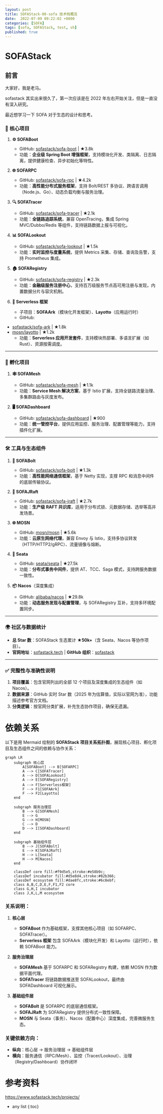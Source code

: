 ```yaml
---
layout: post
title: SOFAStack-00-sofa 技术栈概览
date:  2022-07-09 09:22:02 +0800
categories: [SOFA]
tags: [sofa, SOFAStack, test, sh]
published: true
---
```




# SOFAStack

## 前言

大家好，我是老马。

sofastack 其实出来很久了，第一次应该是在 2022 年左右开始关注，但是一直没有深入研究。

最近想学习一下 SOFA 对于生态的设计和思考。


### 🌟 **核心项目**  
1. **⚙️ SOFABoot**  
   - GitHub: [sofastack/sofa-boot](https://github.com/sofastack/sofa-boot) | ★3.8k  
   - 功能：**企业级 Spring Boot 增强框架**，支持模块化开发、类隔离、日志隔离，提供健康检查、异步初始化等特性。  

2. **🌐 SOFARPC**  
   - GitHub: [sofastack/sofa-rpc](https://github.com/sofastack/sofa-rpc) | ★4.2k  
   - 功能：**高性能分布式服务框架**，支持 Bolt/REST 多协议、跨语言调用（Node.js、Go）、动态负载均衡与服务治理。  

3. **🔍 SOFATracer**  
   - GitHub: [sofastack/sofa-tracer](https://github.com/sofastack/sofa-tracer) | ★2.1k  
   - 功能：**全链路追踪系统**，兼容 OpenTracing，集成 Spring MVC/Dubbo/Redis 等组件，支持链路数据上报与可视化。  

4. **📊 SOFALookout**  
   - GitHub: [sofastack/sofa-lookout](https://github.com/sofastack/sofa-lookout) | ★1.5k  
   - 功能：**实时监控与度量系统**，提供 Metrics 采集、存储、查询及告警，支持 Prometheus 集成。  

5. **🏠 SOFARegistry**  
   - GitHub: [sofastack/sofa-registry](https://github.com/sofastack/sofa-registry) | ★2.3k  
   - 功能：**金融级服务注册中心**，支持百万级服务节点高可用注册与发现，内置数据分片与容灾机制。  

6. **🚀 Serverless 框架**  
   - 子项目：**SOFAArk**（模块化开发框架）、**Layotto**（应用运行时）  
   - GitHub:  
- [sofastack/sofa-ark](https://github.com/sofastack/sofa-ark) | ★1.8k  
- [mosn/layotto](https://github.com/mosn/layotto) | ★1.2k  
   - 功能：**Serverless 应用开发套件**，支持模块热部署、多语言扩展（如 Rust）、资源按需调度。  

---

### 🌱 **孵化项目**  
1. **🕸️ SOFAMesh**  
   - GitHub: [sofastack/sofa-mesh](https://github.com/sofastack/sofa-mesh) | ★1.1k  
   - 功能：**Service Mesh 解决方案**，基于 Istio 扩展，支持全链路流量治理、多集群路由与灰度发布。  

2. **🖥️ SOFADashboard**  
   - GitHub: [sofastack/sofa-dashboard](https://github.com/sofastack/sofa-dashboard) | ★900  
   - 功能：**统一管控平台**，提供应用监控、服务治理、配置管理等能力，支持插件化扩展。  

---

### 🛠️ **工具与生态组件**  
1. **🔩 SOFABolt**  
   - GitHub: [sofastack/sofa-bolt](https://github.com/sofastack/sofa-bolt) | ★1.3k  
   - 功能：**高性能网络通信框架**，基于 Netty 实现，支撑 RPC 和消息中间件的底层传输协议。  

2. **📜 SOFAJRaft**  
   - GitHub: [sofastack/sofa-jraft](https://github.com/sofastack/sofa-jraft) | ★2.7k  
   - 功能：**生产级 RAFT 共识库**，适用于分布式锁、元数据存储、选举等高并发场景。  

3. **🌐 MOSN**  
   - GitHub: [mosn/mosn](https://github.com/mosn/mosn) | ★5.6k  
   - 功能：**云原生网络代理**，兼容 Envoy 与 Istio，支持多协议转发（HTTP/HTTP2/gRPC）、流量镜像与熔断。  

4. **🤖 Seata**  
   - GitHub: [seata/seata](https://github.com/seata/seata) | ★27.5k  
   - 功能：**分布式事务中间件**，提供 AT、TCC、Saga 模式，支持跨服务数据一致性。  

5. **📦 Nacos**（深度集成）  
   - GitHub: [alibaba/nacos](https://github.com/alibaba/nacos) | ★29.8k  
   - 功能：**动态服务发现与配置管理**，与 SOFARegistry 互补，支持多环境配置同步。  

---

### 🌍 **社区与数据统计**  
- **总 Star 数**：SOFAStack 生态累计 **★50k+**（含 Seata、Nacos 等协作项目）。  
- **官网地址**：[sofastack.tech](https://www.sofastack.tech) | **GitHub 组织**：[sofastack](https://github.com/sofastack)  

---

### ✅ **完整性与准确性说明**  
1. **项目覆盖**：包含官网列出的全部 12 个项目及深度集成的生态组件（如 Nacos）。  
2. **数据来源**：GitHub 实时 Star 数（2025 年为估算值，实际以官网为准），功能描述参考官方文档。  
3. **分类逻辑**：按官网分类扩展，补充生态协作项目，确保无遗漏。  


# 依赖关系

以下是用 Mermaid 绘制的 **SOFAStack 项目关系拓扑图**，展现核心项目、孵化项目及生态组件之间的依赖与协作关系：

```mermaid
graph LR
    subgraph 核心层
        A[SOFABoot] --> B[SOFARPC]
        A --> C[SOFATracer]
        A --> D[SOFALookout]
        A --> E[SOFARegistry]
        A --> F[Serverless框架]
        F --> F1[SOFAArk]
        F --> F2[Layotto]
    end

    subgraph 服务治理层
        B --> G[SOFAMesh]
        E --> G
        G --> H[MOSN]
        C --> D
        D --> I[SOFADashboard]
    end

    subgraph 基础组件层
        B --> J[SOFABolt]
        E --> K[SOFAJRaft]
        H --> L[Seata]
        H --> M[Nacos]
    end

    classDef core fill:#f9d5e5,stroke:#e58b9c;
    classDef incubator fill:#d5e8d4,stroke:#82b366;
    classDef ecosystem fill:#dae8fc,stroke:#6c8ebf;
    class A,B,C,D,E,F,F1,F2 core
    class G,H,I incubator
    class J,K,L,M ecosystem
```


### 关系说明：
1. **核心层**  
   - **SOFABoot** 作为基础框架，支撑其他核心项目（如 SOFARPC、SOFATracer）。  
   - **Serverless 框架** 包含 SOFAArk（模块化开发）和 Layotto（运行时），依赖 SOFABoot 能力。  

2. **服务治理层**  
   - **SOFAMesh** 基于 SOFARPC 和 SOFARegistry 构建，依赖 MOSN 作为数据平面代理。  
   - **SOFATracer** 将链路数据推送至 SOFALookout，最终由 SOFADashboard 可视化展示。  

3. **基础组件层**  
   - **SOFABolt** 是 SOFARPC 的底层通信框架。  
   - **SOFAJRaft** 为 SOFARegistry 提供分布式一致性保障。  
   - **MOSN** 与 Seata（事务）、Nacos（配置中心）深度集成，完善微服务生态。  

### 关键依赖方向：  
- **纵向**：核心层 → 服务治理层 → 基础组件层  
- **横向**：服务通信（RPC/Mesh）、监控（Tracer/Lookout）、治理（Registry/Dashboard）协作闭环  




# 参考资料

https://www.sofastack.tech/projects/

* any list
{:toc}